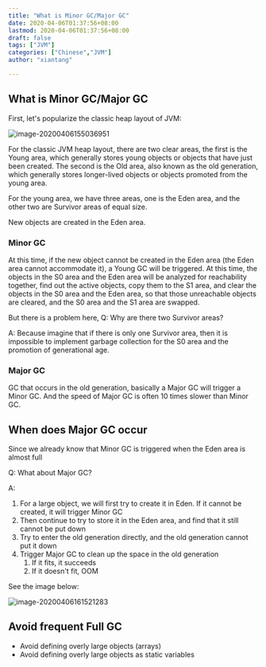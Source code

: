 ```yaml
---
title: "What is Minor GC/Major GC"
date: 2020-04-06T01:37:56+08:00
lastmod: 2020-04-06T01:37:56+08:00
draft: false
tags: ["JVM"]
categories: ["Chinese","JVM"]
author: "xiantang"

---
```


## What is Minor GC/Major GC

First, let's popularize the classic heap layout of JVM:

![image-20200406155036951](https://tva1.sinaimg.cn/large/00831rSTly1gdk3ifey1ej30lk08gwm5.jpg)

For the classic JVM heap layout, there are two clear areas, the first is the Young area, which generally stores young objects or objects that have just been created. The second is the Old area, also known as the old generation, which generally stores longer-lived objects or objects promoted from the young area.

For the young area, we have three areas, one is the Eden area, and the other two are Survivor areas of equal size.

New objects are created in the Eden area.

### Minor GC

At this time, if the new object cannot be created in the Eden area (the Eden area cannot accommodate it), a Young GC will be triggered. At this time, the objects in the S0 area and the Eden area will be analyzed for reachability together, find out the active objects, copy them to the S1 area, and clear the objects in the S0 area and the Eden area, so that those unreachable objects are cleared, and the S0 area and the S1 area are swapped.

But there is a problem here, Q: Why are there two Survivor areas?

A: Because imagine that if there is only one Survivor area, then it is impossible to implement garbage collection for the S0 area and the promotion of generational age.

### Major GC

GC that occurs in the old generation, basically a Major GC will trigger a Minor GC. And the speed of Major GC is often 10 times slower than Minor GC.



## When does Major GC occur

Since we already know that Minor GC is triggered when the Eden area is almost full

Q: What about Major GC?

A: 

1. For a large object, we will first try to create it in Eden. If it cannot be created, it will trigger Minor GC 
2. Then continue to try to store it in the Eden area, and find that it still cannot be put down
3. Try to enter the old generation directly, and the old generation cannot put it down
4. Trigger Major GC to clean up the space in the old generation
   1. If it fits, it succeeds
   2. If it doesn't fit, OOM

See the image below:

![image-20200406161521283](https://tva1.sinaimg.cn/large/00831rSTly1gdk486fnmtj310b0u04ig.jpg)

## Avoid frequent Full GC

* Avoid defining overly large objects (arrays)
* Avoid defining overly large objects as static variables
